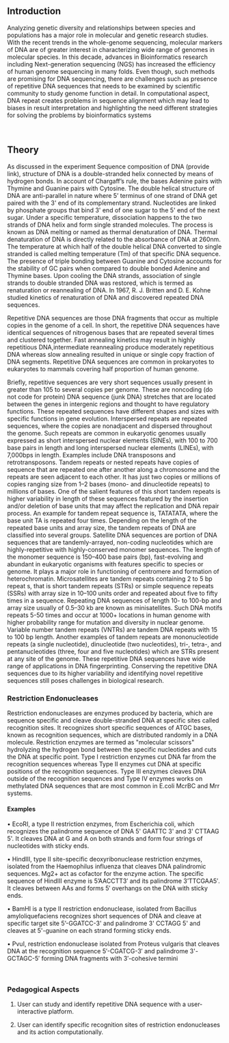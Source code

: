 ## Introduction


Analyzing genetic diversity and relationships between species and populations has a major role in molecular and genetic research studies. With the recent trends in the whole-genome sequencing, molecular markers of DNA are of greater interest in characterizing wide range of genomes in molecular species.  In this decade, advances in Bioinformatics research including Next-generation sequencing (NGS) has increased the efficiency of human genome sequencing in many folds. Even though, such methods are promising for DNA sequencing, there are challenges such as presence of repetitive DNA sequences that needs to be examined by scientific community to study genome function in detail. In computational aspect, DNA repeat creates problems in sequence alignment which may lead to biases in result interpretation and highlighting the need different strategies for solving the problems by bioinformatics systems  

&nbsp;

## Theory

As discussed in the experiment Sequence composition of DNA (provide link), structure of DNA is a double-stranded helix connected by means of hydrogen bonds. In account of Chargaff’s rule, the bases Adenine pairs with Thymine and Guanine pairs with Cytosine. The double helical structure of DNA are anti-parallel in nature where 5’ terminus of one strand of DNA get paired with the 3' end of its complementary strand. Nucleotides are linked by phosphate groups that bind 3' end of one sugar to the 5' end of the next sugar. Under a specific temperature, dissociation happens to the two strands of DNA helix and form single stranded molecules. The process is known as DNA melting or named as thermal denaturation of DNA. Thermal denaturation of DNA is directly related to the absorbance of DNA at 260nm. The temperature at which half of the double helical DNA converted to single stranded is called melting temperature (Tm) of that specific DNA sequence. The presence of triple bonding between Guanine and Cytosine accounts for the stability of GC pairs when compared to double bonded Adenine and Thymine bases. Upon cooling the DNA strands, association of single strands to double stranded DNA was restored, which is termed as renaturation or reannealing of DNA.  In 1967, R. J. Britten and D. E. Kohne studied kinetics of renaturation of DNA and discovered repeated DNA sequences.


Repetitive DNA sequences are those DNA fragments that occur as multiple copies in the genome of a cell. In short, the repetitive DNA sequences have identical sequences of nitrogenous bases that are repeated several times and clustered together. Fast annealing kinetics may result in highly repetitious DNA,intermediate reannealing produce moderately repetitious DNA whereas slow annealing resulted in unique or single copy fraction of DNA segments. Repetitive DNA sequences are common in prokaryotes to eukaryotes to mammals covering half proportion of human genome. 

Briefly, repetitive sequences are very short sequences usually present in greater than 105 to several copies per genome. These are noncoding (do not code for protein) DNA sequence (junk DNA) stretches that are located between the genes in intergenic regions and thought to have regulatory functions. These repeated sequences have different shapes and sizes with specific functions in gene evolution. Interspersed repeats are repeated sequences, where the copies are nonadjacent and dispersed throughout the genome. Such repeats are common in eukaryotic genomes usually expressed as short interspersed nuclear elements (SINEs), with 100 to 700 base pairs in length and long interspersed nuclear elements (LINEs), with 7,000bps in length.  Examples include DNA transposons and retrotransposons. Tandem repeats or nested repeats have copies of sequence that are repeated one after another along a chromosome and the repeats are seen adjacent to each other. It has just two copies or millions of copies ranging size from 1–2 bases (mono- and dinucleotide repeats) to millions of bases. One of the salient features of this short tandem repeats is higher variability in length of these sequences featured by the insertion and/or deletion of base units that may affect the replication and DNA repair process. An example for tandem repeat sequence is, TATATATA, where the base unit TA is repeated four times. Depending on the length of the repeated base units and array size, the tandem repeats of DNA are classified into several groups. Satellite DNA sequences are portion of DNA sequences that are tandemly-arrayed, non-coding nucleotides which are highly-repetitive with highly-conserved monomer sequences. The length of the monomer sequence is 150–400 base pairs (bp), fast-evolving and abundant in eukaryotic organisms with features specific to species or genome. It plays a major role in functioning of centromere and formation of heterochromatin. Microsatellites are tandem repeats containing 2 to 5 bp repeat s, that is short tandem repeats (STRs) or simple sequence repeats (SSRs) with array size in 10–100 units order and repeated about five to fifty times in a sequence. Repeating DNA sequences of length 10- to 100-bp and array size usually of 0.5–30 kb are known as minisatellites. Such DNA motifs repeats 5-50 times and occur at 1000+ locations in human genome with higher probability range for mutation and diversity in nuclear genome. Variable number tandem repeats (VNTRs) are tandem DNA repeats with 15 to 100 bp length. Another examples of tandem repeats are mononucleotide repeats (a single nucleotide), dinucleotide (two nucleotides), tri-, tetra-, and pentanucleotides (three, four and five nucleotides) which are STRs present at any site of the genome. These repetitive DNA sequences have wide range of applications in DNA fingerprinting. Conserving the repetitive DNA sequences due to its higher variability and identifying novel repetitive sequences still poses challenges in biological research.
&nbsp;

### Restriction Endonucleases

Restriction endonucleases are enzymes produced by bacteria, which are sequence specific and cleave double-stranded DNA at specific sites called recognition sites. It recognizes short specific sequences of ATGC bases, known as recognition sequences, which are distributed randomly in a DNA molecule. Restriction enzymes are termed as "molecular scissors" hydrolyzing the hydrogen bond between the specific nucleotides and cuts the DNA at specific point. Type I restriction enzymes cut DNA far from the recognition sequences whereas Type II enzymes cut DNA at specific positions of the recognition sequences. Type III enzymes cleaves DNA outside of the recognition sequences and Type IV enzymes works on methylated DNA sequences that are most common in E.coli McrBC and Mrr systems. 



#### Examples

•	EcoRI, a type II restriction enzymes, from Escherichia coli, which recognizes the palindrome sequence of DNA  5' GAATTC 3' and 3' CTTAAG  5'. It cleaves DNA at G and A on both strands and form four strings of nucleotides with sticky ends.

•	HindIII, type II site-specific deoxyribonuclease restriction enzymes, isolated from the Haemophilus influenza that cleaves DNA palindromic sequences.  Mg2+ act as cofactor for the enzyme action. The specific sequence of HindIII enzyme is 5’AACCTT3′ and its palindrome 3’TTCGAA5′. It cleaves between AAs and forms 5′ overhangs on the DNA with sticky ends.

•	BamHI is a type II restriction endonuclease, isolated from Bacillus amyloliquefaciens recognizes short sequences of DNA and cleave at specific target site 5’-GGATCC-3' and palindrome 3' CCTAGG 5' and cleaves at 5'-guanine on each strand forming sticky ends.

•	PvuI, restriction endonuclease isolated from Proteus vulgaris that cleaves DNA at the recognition sequence 5′-CGATCG-3′ and palindrome 3'-GCTAGC-5′ forming DNA fragments with 3′-cohesive termini

&nbsp;

### Pedagogical Aspects

1.	User can study and identify repetitive DNA sequence with a user-interactive platform.

2.	User can identify specific recognition sites of restriction endonucleases and its action computationally.
